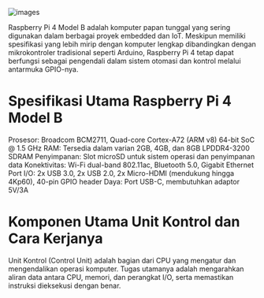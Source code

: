 ![images](https://github.com/user-attachments/assets/9ce8558a-1de1-4e2f-9f27-4ac218359f36)

Raspberry Pi 4 Model B adalah komputer papan tunggal yang sering digunakan dalam berbagai proyek embedded dan IoT. Meskipun memiliki spesifikasi yang lebih mirip dengan komputer lengkap dibandingkan dengan mikrokontroler tradisional seperti Arduino, Raspberry Pi 4 tetap dapat berfungsi sebagai pengendali dalam sistem otomasi dan kontrol melalui antarmuka GPIO-nya.
# Spesifikasi Utama Raspberry Pi 4 Model B
Prosesor: Broadcom BCM2711, Quad-core Cortex-A72 (ARM v8) 64-bit SoC @ 1.5 GHz
RAM: Tersedia dalam varian 2GB, 4GB, dan 8GB LPDDR4-3200 SDRAM
Penyimpanan: Slot microSD untuk sistem operasi dan penyimpanan data
Konektivitas: Wi-Fi dual-band 802.11ac, Bluetooth 5.0, Gigabit Ethernet
Port I/O: 2x USB 3.0, 2x USB 2.0, 2x Micro-HDMI (mendukung hingga 4Kp60), 40-pin GPIO header
Daya: Port USB-C, membutuhkan adaptor 5V/3A
# Komponen Utama Unit Kontrol dan Cara Kerjanya
Unit Kontrol (Control Unit) adalah bagian dari CPU yang mengatur dan mengendalikan operasi komputer. Tugas utamanya adalah mengarahkan aliran data antara CPU, memori, dan perangkat I/O, serta memastikan instruksi dieksekusi dengan benar.

